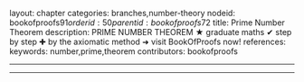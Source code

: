 layout: chapter
categories: branches,number-theory
nodeid: bookofproofs$91
orderid: 50
parentid: bookofproofs$72
title: Prime Number Theorem
description: PRIME NUMBER THEOREM &#9733; graduate maths &#10004; step by step &#10010; by the axiomatic method &#10140; visit BookOfProofs now!
references: 
keywords: number,prime,theorem
contributors: bookofproofs

---


---


